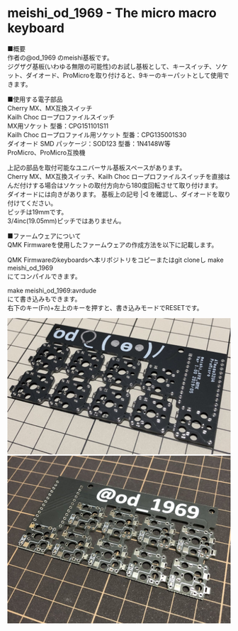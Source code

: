 # meishi_od_1969 - The micro macro keyboard
■概要  
作者の@od_1969 のmeishi基板です。  
ジグザグ基板(いわゆる無限の可能性)のお試し基板として、キースイッチ、ソケット、ダイオード、ProMicroを取り付けると、9キーのキーパットとして使用できます。  
  
■使用する電子部品  
Cherry MX、MX互換スイッチ  
Kailh Choc ロープロファイルスイッチ  
MX用ソケット 型番：CPG151101S11  
Kailh Choc ロープロファイル用ソケット 型番：CPG135001S30  
ダイオード SMD パッケージ：SOD123 型番：1N4148W等  
ProMicro、ProMicro互換機  

上記の部品を取付可能なユニバーサル基板スペースがあります。  
Cherry MX、MX互換スイッチ、Kailh Choc ロープロファイルスイッチを直接はんだ付けする場合はソケットの取付方向から180度回転させて取り付けます。  
ダイオードには向きがあります。
基板上の記号 |◁ を確認し、ダイオードを取り付けてください。  
ピッチは19mmです。  
3/4inc(19.05mm)ピッチではありません。  
  
■ファームウェアについて  
QMK Firmwareを使用したファームウェアの作成方法を以下に記載します。  
  
QMK Firmwareのkeyboardsへ本リポジトリをコピーまたはgit cloneし
make meishi_od_1969  
にてコンパイルできます。  

make meishi_od_1969:avrdude  
にて書き込みもできます。  
右下のキー(Fn)+左上のキーを押すと、書き込みモードでRESETです。  
  
![Front](https://github.com/od1969/meishi/blob/master/Photo_front.jpg)  
![Back](https://github.com/od1969/meishi/blob/master/Photo_back.jpg)  
